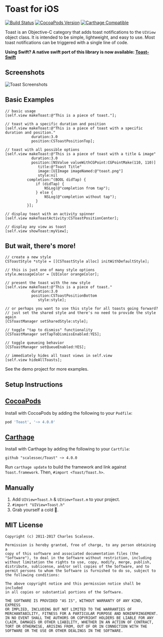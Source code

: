 Toast for iOS
=============

[![Build Status](https://travis-ci.org/scalessec/Toast.svg?branch=3.0)](https://travis-ci.org/scalessec/Toast)
[![CocoaPods Version](https://img.shields.io/cocoapods/v/Toast.svg)](http://cocoadocs.org/docsets/Toast)
[![Carthage Compatible](https://img.shields.io/badge/Carthage-compatible-4BC51D.svg?style=flat)](https://github.com/Carthage/Carthage)

Toast is an Objective-C category that adds toast notifications to the `UIView` object class. It is intended to be simple, lightweight, and easy to use. Most
 toast notifications can be triggered with a single line of code.

**Using Swift? A native swift port of this library is now available: [Toast-Swift](https://github.com/scalessec/Toast-Swift "Toast-Swift")**

Screenshots
---------
![Toast Screenshots](toast_screenshots.jpg)


Basic Examples
---------
```objc
// basic usage
[self.view makeToast:@"This is a piece of toast."];

// toast with a specific duration and position
[self.view makeToast:@"This is a piece of toast with a specific duration and position." 
            duration:3.0
            position:CSToastPositionTop];

// toast with all possible options
[self.view makeToast:@"This is a piece of toast with a title & image"
            duration:3.0
            position:[NSValue valueWithCGPoint:CGPointMake(110, 110)]
               title:@"Toast Title"
               image:[UIImage imageNamed:@"toast.png"]
               style:nil
          completion:^(BOOL didTap) {
              if (didTap) {
                  NSLog(@"completion from tap");
              } else {
                  NSLog(@"completion without tap");
              }
          }];
                
// display toast with an activity spinner
[self.view makeToastActivity:CSToastPositionCenter];

// display any view as toast
[self.view showToast:myView];
```

But wait, there's more!
---------
```objc
// create a new style
CSToastStyle *style = [[CSToastStyle alloc] initWithDefaultStyle];

// this is just one of many style options
style.messageColor = [UIColor orangeColor];

// present the toast with the new style
[self.view makeToast:@"This is a piece of toast."
            duration:3.0
            position:CSToastPositionBottom
               style:style];

// or perhaps you want to use this style for all toasts going forward?
// just set the shared style and there's no need to provide the style again
[CSToastManager setSharedStyle:style];

// toggle "tap to dismiss" functionality
[CSToastManager setTapToDismissEnabled:YES];

// toggle queueing behavior
[CSToastManager setQueueEnabled:YES];

// immediately hides all toast views in self.view
[self.view hideAllToasts];
```
    
See the demo project for more examples.

Setup Instructions
------------------

[CocoaPods](http://cocoapods.org)
------------------

Install with CocoaPods by adding the following to your `Podfile`:
```ruby
pod 'Toast', '~> 4.0.0'
```

[Carthage](https://github.com/Carthage/Carthage)
------------------

Install with Carthage by adding the following to your `Cartfile`:
```ogdl
github "scalessec/Toast" ~> 4.0.0
```
Run `carthage update` to build the framework and link against `Toast.framework`. Then, `#import <Toast/Toast.h>`.

Manually
--------

1. Add `UIView+Toast.h` & `UIView+Toast.m` to your project.
2. `#import "UIView+Toast.h"`
3. Grab yourself a cold 🍺.

MIT License
-----------
    Copyright (c) 2011-2017 Charles Scalesse.

    Permission is hereby granted, free of charge, to any person obtaining a
    copy of this software and associated documentation files (the
    "Software"), to deal in the Software without restriction, including
    without limitation the rights to use, copy, modify, merge, publish,
    distribute, sublicense, and/or sell copies of the Software, and to
    permit persons to whom the Software is furnished to do so, subject to
    the following conditions:

    The above copyright notice and this permission notice shall be included
    in all copies or substantial portions of the Software.

    THE SOFTWARE IS PROVIDED "AS IS", WITHOUT WARRANTY OF ANY KIND, EXPRESS
    OR IMPLIED, INCLUDING BUT NOT LIMITED TO THE WARRANTIES OF
    MERCHANTABILITY, FITNESS FOR A PARTICULAR PURPOSE AND NONINFRINGEMENT.
    IN NO EVENT SHALL THE AUTHORS OR COPYRIGHT HOLDERS BE LIABLE FOR ANY
    CLAIM, DAMAGES OR OTHER LIABILITY, WHETHER IN AN ACTION OF CONTRACT,
    TORT OR OTHERWISE, ARISING FROM, OUT OF OR IN CONNECTION WITH THE
    SOFTWARE OR THE USE OR OTHER DEALINGS IN THE SOFTWARE.
